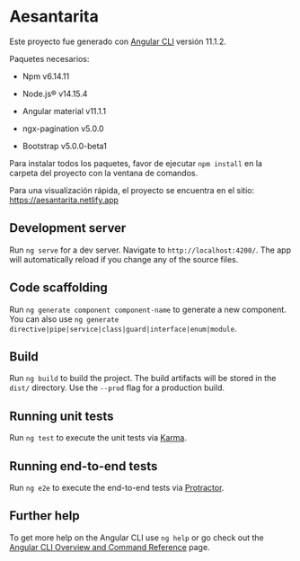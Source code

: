 # Aesantarita

Este proyecto fue generado con [Angular CLI](https://github.com/angular/angular-cli) versión 11.1.2.

Paquetes necesarios:

* Npm v6.14.11

* Node.js® v14.15.4

* Angular material v11.1.1

* ngx-pagination v5.0.0

* Bootstrap v5.0.0-beta1

Para instalar todos los paquetes, favor de ejecutar `npm install` en la carpeta del proyecto con la ventana de comandos.

Para una visualización rápida, el proyecto se encuentra en el sitio: https://aesantarita.netlify.app


## Development server

Run `ng serve` for a dev server. Navigate to `http://localhost:4200/`. The app will automatically reload if you change any of the source files.

## Code scaffolding

Run `ng generate component component-name` to generate a new component. You can also use `ng generate directive|pipe|service|class|guard|interface|enum|module`.

## Build

Run `ng build` to build the project. The build artifacts will be stored in the `dist/` directory. Use the `--prod` flag for a production build.

## Running unit tests

Run `ng test` to execute the unit tests via [Karma](https://karma-runner.github.io).

## Running end-to-end tests

Run `ng e2e` to execute the end-to-end tests via [Protractor](http://www.protractortest.org/).

## Further help

To get more help on the Angular CLI use `ng help` or go check out the [Angular CLI Overview and Command Reference](https://angular.io/cli) page.
